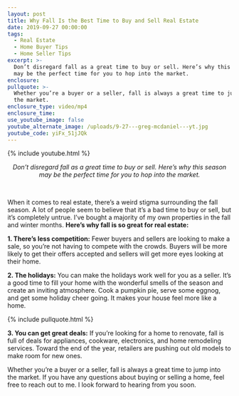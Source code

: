```yaml
---
layout: post
title: Why Fall Is the Best Time to Buy and Sell Real Estate
date: 2019-09-27 00:00:00
tags:
  - Real Estate
  - Home Buyer Tips
  - Home Seller Tips
excerpt: >-
  Don’t disregard fall as a great time to buy or sell. Here’s why this season
  may be the perfect time for you to hop into the market.
enclosure:
pullquote: >-
  Whether you’re a buyer or a seller, fall is always a great time to jump into
  the market.
enclosure_type: video/mp4
enclosure_time:
use_youtube_image: false
youtube_alternate_image: /uploads/9-27---greg-mcdaniel---yt.jpg
youtube_code: yiFx_51jJQk
---
```


{% include youtube.html %}

<center><em>Don&rsquo;t disregard fall as a great time to buy or sell. Here&rsquo;s why this season may be the perfect time for you to hop into the market.</em></center>

&nbsp;

When it comes to real estate, there’s a weird stigma surrounding the fall season. A lot of people seem to believe that it’s a bad time to buy or sell, but it’s completely untrue. I’ve bought a majority of my own properties in the fall and winter months. **Here’s why fall is so great for real estate:**

**1\. There’s less competition:** Fewer buyers and sellers are looking to make a sale, so you’re not having to compete with the crowds. Buyers will be more likely to get their offers accepted and sellers will get more eyes looking at their home.

**2\. The holidays:** You can make the holidays work well for you as a seller. It’s a good time to fill your home with the wonderful smells of the season and create an inviting atmosphere. Cook a pumpkin pie, serve some eggnog, and get some holiday cheer going. It makes your house feel more like a home.

{% include pullquote.html %}

**3\. You can get great deals:** If you’re looking for a home to renovate, fall is full of deals for appliances, cookware, electronics, and home remodeling services. Toward the end of the year, retailers are pushing out old models to make room for new ones.

Whether you’re a buyer or a seller, fall is always a great time to jump into the market. If you have any questions about buying or selling a home, feel free to reach out to me. I look forward to hearing from you soon.